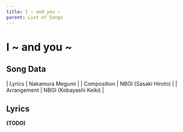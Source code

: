 ```yaml
---
title: I ~ and you ~
parent: List of Songs
---
```


# I ~ and you ~

## Song Data

| Lyrics | Nakamura Megumi |
| Composition | NBGI (Sasaki Hiroto) |
| Arrangement | NBGI (Kobayashi Keiki) |

## Lyrics

**(TODO)**
